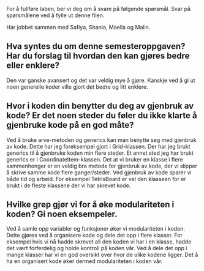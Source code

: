 For å fullføre laben, ber vi deg om å svare på følgende spørsmål. Svar på spørsmålene ved å fylle ut denne filen.

Har jobbet sammen med Safiya, Shania, Maella og Malin.

## Hva syntes du om denne semesteroppgaven? Har du forslag til hvordan den kan gjøres bedre eller enklere?

<!-- ditt svar her -->
Den var ganske avansert og det var veldig mye å gjøre. Kanskje ved å gi ut noen generelle koder ville gjort det bedre 
og litt enklere.

## Hvor i koden din benytter du deg av gjenbruk av kode? Er det noen steder du føler du ikke klarte å gjenbruke kode på en god måte?

<!-- ditt svar her -->
Ved å bruke arve-metoden og generics kan man benytte seg med gjenbruk av kode. Dette har jeg foreksempel gjort i Grid-klassen.
Der har jeg brukt generics <E> til å gjenbruke koden min flere steder. Et annet sted jeg har brukt generics er i CoordinateItem-klassen.
Det at vi bruker en klasse i flere sammenhenger er en veldig bra metode for gjenbruk av kode, der vi slipper å skrive samme kode flere ganger/steder.
Ved gjenbruk av kode sparer vi både tid og arbeid. For eksempel TetrisBoard er vel den klasseen for er brukt i de fleste klassene 
der vi har skrevet kode. 


## Hvilke grep gjør vi for å øke modulariteten i koden? Gi noen eksempeler.

<!-- ditt svar her  -->

Ved å samle opp variabler og funksjoner øker vi modulariteten i koden. Dette gjøres ved å organisere kode og dele det opp i flere klasser.
For eksempel hvis vi nå hadde skrevet all den koden vi har i en klasse, hadde det vært forferdelig og holde kontroll på koden vår. 
Ved å dele det opp i mange klasser har vi en god oversikt over hvor de ulike kodene ligger. Det å ha en organisert kode øker dermed
modulariteten i koden vår.

